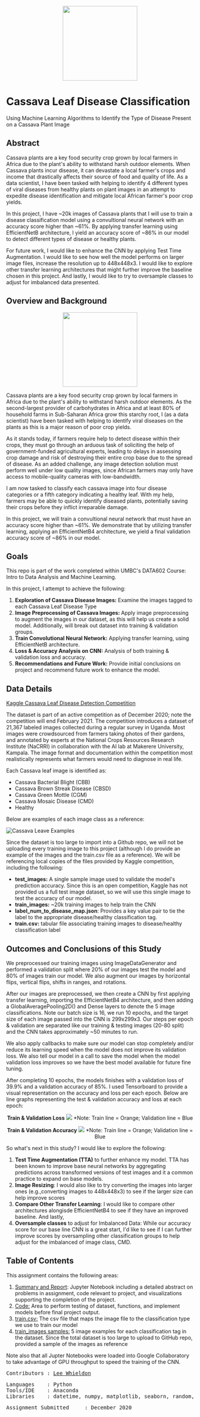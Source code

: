 <p align="center">
<img src="https://github.com/Lwhieldon/Cassava-Leaf-Disease-Classification/blob/master/images/220px-Manihot_esculenta_-_K%C3%B6hler%E2%80%93s_Medizinal-Pflanzen-090.jpg?raw=true" width="200" height="200" />
</p>

# Cassava Leaf Disease Classification
Using Machine Learning Algorithms to Identify the Type of Disease Present on a Cassava Plant Image



## Abstract

Cassava plants are a key food security crop grown by local farmers in Africa due to the plant's ability to withstand harsh outdoor elements. When Cassava plants incur disease, it can devastate a local farmer's crops and income that drastically affects their source of food and quality of life. As a data scientist, I have been tasked with helping to identify 4 different types of viral diseases from healthy plants on plant images in an attempt to expedite disease identification and mitigate local African farmer's poor crop yields.

In this project, I have ~20k images of Cassava plants that I will use to train a disease classification model using a convultional neural network with an accuracy score higher than ~61%. By applying transfer learning using EfficientNetB architecture, I yield an accuracy score of ~86% in our model to detect different types of disease or healthy plants.

For future work, I would like to enhance the CNN by applying Test Time Augmentation. I would like to see how well the model performs on larger image files, increase the resolution up to 448x448x3. I would like to explore other transfer learning architectures that might further improve the baseline chosen in this project. And lastly, I would like to try to oversample classes to adjust for imbalanced data presented.


## Overview and Background

<p align="center">
<img src="https://github.com/Lwhieldon/Cassava-Leaf-Disease-Classification/blob/master/images/cassavafarmer.jpg?raw=true" height="200" />
</p>

Cassava plants are a key food security crop grown by local farmers in Africa due to the plant's ability to withstand harsh outdoor elements. As the second-largest provider of carbohydrates in Africa and at least 80% of household farms in Sub-Saharan Africa grow this starchy root, I (as a data scientist) have been tasked with helping to identify viral diseases on the plants as this is a major reason of poor crop yields.

As it stands today, if farmers require help to detect disease within their crops, they must go through an arduous task of soliciting the help of government-funded agricultural experts, leading to delays in assessing crop damage and risk of destroying their entire crop base due to the spread of disease. As an added challenge, any image detection solution must perform well under low quality images, since African farmers may only have access to mobile-quality cameras with low-bandwidth.

I am now tasked to classify each cassava image into four disease categories or a fifth category indicating a healthy leaf. With my help, farmers may be able to quickly identify diseased plants, potentially saving their crops before they inflict irreparable damage.

In this project, we will train a convultional neural network that must have an accuracy score higher than ~61%. We demonstrate that by utilizing transfer learning, applying an EfficientNetB4 architecture, we yield a final validation accuracy score of ~86% in our model.

## Goals

This repo is part of the work completed within UMBC's DATA602 Course: Intro to Data Analysis and Machine Learning.

In this project, I attempt to achieve the following:
<ol>
<li><b>Exploration of Cassava Disease Images:</b> Examine the images tagged to each Cassava Leaf Disease Type </li>
<li><b>Image Preprocessing of Cassava Images: </b>Apply image preprocessing to augment the images in our dataset, as this will help us create a solid model. Additionally, will break out dataset into training & validation groups.</li>
<li><b>Train Convolutional Neural Network:</b> Applying transfer learning, using EfficientNetB architecture. </li>
<li><b>Loss & Accuracy Analysis on CNN:</b> Analysis of both training & validation loss and accuracy. </li>
<li><b>Recommendations and Future Work:</b> Provide initial conclusions on project and recommend future work to enhance the model. </li>
</ol>



## Data Details

<a href=https://www.kaggle.com/c/cassava-leaf-disease-classification>Kaggle Cassava Leaf Disease Detection Competition</a>

The dataset is part of an active competition as of December 2020; note the competition will end February 2021. The competition introduces a dataset of 21,367 labeled images collected during a regular survey in Uganda. Most images were crowdsourced from farmers taking photos of their gardens, and annotated by experts at the National Crops Resources Research Institute (NaCRRI) in collaboration with the AI lab at Makerere University, Kampala. The image format and documentation within the competition most realistically represents what farmers would need to diagnose in real life.

Each Cassava leaf image is identified as:
<ul>
<li>Cassava Bacterial Blight (CBB)</li>
<li>Cassava Brown Streak Disease (CBSD)</li> 
<li>Cassava Green Mottle (CGM)</li> 
<li>Cassava Mosaic Disease (CMD)</li>
<li>Healthy</li>
</ul>

Below are examples of each image class as a reference:

<img src="https://github.com/Lwhieldon/Cassava-Leaf-Disease-Classification/blob/master/images/sample_images.png?raw=true"  class="cassava" alt="Cassava Leave Examples">


Since the dataset is too large to import into a Github repo, we will not be uploading every training image to this project (although I do provide an example of the images and the train.csv file as a reference). We will be referencing local copies of the files provided by Kaggle competition, including the following:

<ul>
<li><b>test_images:</b> A single sample image used to validate the model's prediction accuracy. Since this is an open competition, Kaggle has not provided us a full test image dataset, so we will use this single image to test the accuracy of our model.</li>
<li><b>train_images:</b> ~20k training images to help train the CNN</li> 
<li><b>label_num_to_disease_map.json</b>: Provides a key value pair to tie the label to the appropriate disease/healthy classification tag.</li> 
<li><b>train.csv:</b> tabular file associating training images to disease/healthy classification label</li>
</ul>

## Outcomes and Conclusions of this Study

We preprocessed our training images using ImageDataGenerator and performed a validation split where 20% of our images test the model and 80% of images train our model. We also augment our images by horizontal flips, vertical flips, shifts in ranges, and rotations. 

After our images are preprocessed, we then create a CNN by first applying transfer learning, importing the EfficientNetB4 architecture, and then adding a GlobalAveragePooling2D() and Dense layers to denote the 5 image classifications. Note our batch size is 16, we run 10 epochs, and the target size of each image passed into the CNN is 299x299x3. Our steps per epoch & validation are separated like our training & testing images (20-80 split) and the CNN takes approximately ~50 minutes to run.

We also apply callbacks to make sure our model can stop completely and/or reduce its learning speed when the model does not improve its validation loss. We also tell our model in a call to save the model when the model validation loss improves so we have the best model available for future fine tuning.

After completing 10 epochs, the models finishes with a validation loss of 39.9% and a validation accuracy of 85%. I used Tensorboard to provide a visual representation on the accuracy and loss per each epoch. Below are line graphs representing the test & validation accuracy and loss at each epoch:


<p align="center">
<b>Train & Validation Loss</b>
<img src="https://raw.githubusercontent.com/Lwhieldon/Cassava-Leaf-Disease-Classification/1ca52d552bc06181de962bc70475265098e54ba3/images/epoch_loss.svg"/>
*Note: Train line = Orange; Validation line = Blue
</p>

<p align="center">
<b>Train & Validation Accuracy</b>
<img src="https://raw.githubusercontent.com/Lwhieldon/Cassava-Leaf-Disease-Classification/1ca52d552bc06181de962bc70475265098e54ba3/images/epoch_acc.svg"/>
*Note: Train line = Orange; Validation line = Blue
</p>

So what's next in this study? I would like to explore the following:

<ol>
<li> <b>Test Time Augmentation (TTA)</b> to further enhance my model. TTA has been known to improve base neural networks by aggregating predictions across transformed versions of test images and it a common practice to expand on base models. </li>
<li><b>Image Resizing</b>: I would also like to try converting the images into larger ones (e.g.,converting images to 448x448x3) to see if the larger size can help improve scores</li> 
<li><b>Compare Other Transfer Learning</b>: I would like to compare other architectures alongisde EfficientNetB4 to see if they have an improved baseline. And lastly,</li>
<li><b>Oversample classes</b> to adjust for Imbalanced Data: While our accuracy score for our base line CNN is a great start, I'd like to see if I can further improve scores by oversampling other classification groups to help adjust for the imbalanced of image class, CMD. </li>
</ol>

## Table of Contents

This assignment contains the following areas:

<ol>
  <li><a href='https://github.com/Lwhieldon/Cassava-Leaf-Disease-Classification/blob/master/Summary%20Report.ipynb'>Summary and Report</a>: Jupyter Notebook including a detailed abstract on problems in assignment, code relevant to project, and visualizations supporting the completion of the project. </li>
  <li> <a href='https://github.com/Lwhieldon/Cassava-Leaf-Disease-Classification/blob/master/code.ipynb'>Code:</a> Area to perform testing of dataset, functions, and implement models before final project output. </li>
  <li><a href='https://raw.githubusercontent.com/Lwhieldon/Cassava-Leaf-Disease-Classification/master/train.csv'>train.csv:</a> The csv file that maps the image file to the classification type we use to train our model</li>
  <li><a href='https://github.com/Lwhieldon/Cassava-Leaf-Disease-Classification/tree/master/train_images'>train_images samples:</a> 5 image examples for each classification tag in the dataset. Since the total dataset is too large to upload to GitHub repo, provided a sample of the images as reference</li>
</ol>

Note also that all Jupter Notebooks were loaded into Google Collaboratory to take advantage of GPU throughput to speed the training of the CNN.
<br>
<pre>
Contributors : <a href=https://github.com/Lwhieldon>Lee Whieldon</a>
</pre>

<pre>
Languages    : Python
Tools/IDE    : Anaconda
Libraries    : datetime, numpy, matplotlib, seaborn, random, sklearn, tensorflow, keras, os, cv2, json, PIL
</pre>

<pre>
Assignment Submitted     : December 2020
</pre>

